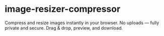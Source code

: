 # image-resizer-compressor
Compress and resize images instantly in your browser. No uploads — fully private and secure. Drag &amp; drop, preview, and download.
